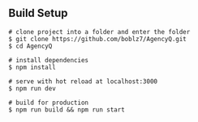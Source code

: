 ## Build Setup

    # clone project into a folder and enter the folder
    $ git clone https://github.com/boblz7/AgencyQ.git
    $ cd AgencyQ

    # install dependencies
    $ npm install

    # serve with hot reload at localhost:3000
    $ npm run dev

    # build for production
    $ npm run build && npm run start
